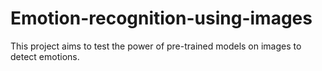 # Emotion-recognition-using-images
This project aims to test the power of pre-trained models on images to detect emotions.
